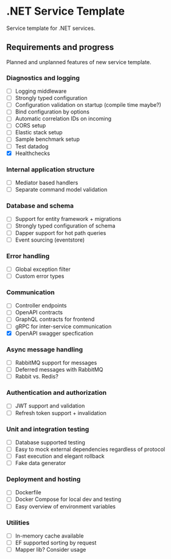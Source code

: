 # .NET Service Template
Service template for .NET services.

## Requirements and progress
Planned and unplanned features of new service template.

### Diagnostics and logging
- [ ] Logging middleware
- [ ] Strongly typed configuration
- [ ] Configuration validation on startup (compile time maybe?)
- [ ] Bind configuration by options
- [ ] Automatic correlation IDs on incoming
- [ ] CORS setup
- [ ] Elastic stack setup
- [ ] Sample benchmark setup
- [ ] Test datadog
- [x] Healthchecks
 
### Internal application structure
- [ ] Mediator based handlers
- [ ] Separate command model validation

### Database and schema
- [ ] Support for entity framework + migrations
- [ ] Strongly typed configuration of schema
- [ ] Dapper support for hot path queries
- [ ] Event sourcing (eventstore)

### Error handling
- [ ] Global exception filter
- [ ] Custom error types

### Communication
- [ ] Controller endpoints
- [ ] OpenAPI contracts 
- [ ] GraphQL contracts for frontend 
- [ ] gRPC for inter-service communication
- [x] OpenAPI swagger specfication

### Async message handling
- [ ] RabbitMQ support for messages
- [ ] Deferred messages with RabbitMQ
- [ ] Rabbit vs. Redis?

### Authentication and authorization
- [ ] JWT support and validation
- [ ] Refresh token support + invalidation

### Unit and integration testing
- [ ] Database supported testing
- [ ] Easy to mock external dependencies regardless of protocol
- [ ] Fast execution and elegant rollback
- [ ] Fake data generator

### Deployment and hosting
- [ ] Dockerfile
- [ ] Docker Compose for local dev and testing
- [ ] Easy overview of environment variables

### Utilities
- [ ] In-memory cache available 
- [ ] EF supported sorting by request
- [ ] Mapper lib? Consider usage
